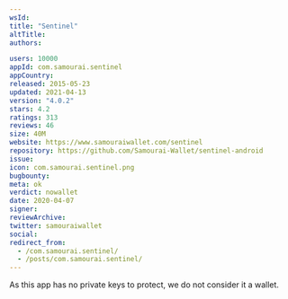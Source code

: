 ```yaml
---
wsId: 
title: "Sentinel"
altTitle: 
authors:

users: 10000
appId: com.samourai.sentinel
appCountry: 
released: 2015-05-23
updated: 2021-04-13
version: "4.0.2"
stars: 4.2
ratings: 313
reviews: 46
size: 40M
website: https://www.samouraiwallet.com/sentinel
repository: https://github.com/Samourai-Wallet/sentinel-android
issue: 
icon: com.samourai.sentinel.png
bugbounty: 
meta: ok
verdict: nowallet
date: 2020-04-07
signer: 
reviewArchive:
twitter: samouraiwallet
social:
redirect_from:
  - /com.samourai.sentinel/
  - /posts/com.samourai.sentinel/
---
```


As this app has no private keys to protect, we do not consider it a wallet.
